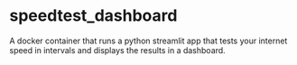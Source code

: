 # speedtest_dashboard
A docker container that runs a python streamlit app that tests your internet speed in intervals and displays the results in a dashboard.
